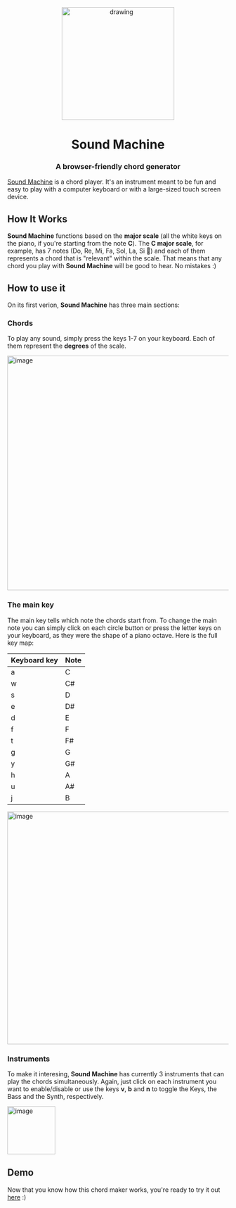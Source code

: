 <div align="center">
    <img src="https://github.com/bvinicius/sound-machine/assets/48422883/0975e78f-4a54-4384-973c-1ce75c83dab5" alt="drawing" width="256"/>
    <h1>Sound Machine</h1>
    <h3>A browser-friendly chord generator</h3>
</div>

<a href="https://sound-machine.vercel.app/">Sound Machine</a> is a chord player. It's an instrument meant to be fun and easy to play with a computer keyboard or with a large-sized touch screen device.

## How It Works
**Sound Machine** functions based on the **major scale** (all the white keys on the piano, if you're starting from the note **C**). The **C major scale**, for example, has 7 notes (Do, Re, Mi, Fa, Sol, La, Si 🎵) and each of them represents a chord that is "relevant" within the scale. That means that any chord you play with **Sound Machine** will be good to hear. No mistakes :)

## How to use it

On its first verion, **Sound Machine** has three main sections:

### Chords
To play any sound, simply press the keys 1-7 on your keyboard. Each of them represent the **degrees** of the scale.

<img width="533" alt="image" src="https://github.com/bvinicius/sound-machine/assets/48422883/77963a3b-781b-45b0-8841-04773018112d">

### The main key
The main key tells which note the chords start from. To change the main note you can simply click on each circle button or press the letter keys on your keyboard, as they were the shape of a piano octave. Here is the full key map:

| Keyboard key    | Note |
| -------- | ------- |
|a|C |
|w|C# |
|s|D |
|e|D# |
|d|E |
|f|F |
|t|F# |
|g|G |
|y|G# |
|h|A |
|u|A# |
|j| B|

<img width="529" alt="image" src="https://github.com/bvinicius/sound-machine/assets/48422883/9da35167-8b18-4981-a0e7-3aed6ebdbb70">

### Instruments
To make it interesing, **Sound Machine** has currently 3 instruments that can play the chords simultaneously. Again, just click on each instrument you want to enable/disable or use the keys **v**, **b** and **n** to toggle the Keys, the Bass and the Synth, respectively.

<img width="109" alt="image" src="https://github.com/bvinicius/sound-machine/assets/48422883/1a178bf9-00be-4c1a-a7aa-667eec04638c">

## Demo

Now that you know how this chord maker works, you're ready to try it out <a href="https://sound-machine.vercel.app/">here</a> :)

